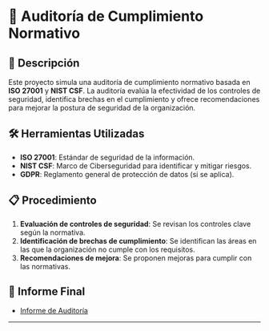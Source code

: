 # 📜 Auditoría de Cumplimiento Normativo

## 📌 Descripción
Este proyecto simula una auditoría de cumplimiento normativo basada en **ISO 27001** y **NIST CSF**. La auditoría evalúa la efectividad de los controles de seguridad, identifica brechas en el cumplimiento y ofrece recomendaciones para mejorar la postura de seguridad de la organización.

## 🛠 Herramientas Utilizadas
- **ISO 27001**: Estándar de seguridad de la información.
- **NIST CSF**: Marco de Ciberseguridad para identificar y mitigar riesgos.
- **GDPR**: Reglamento general de protección de datos (si se aplica).

## 📋 Procedimiento
1. **Evaluación de controles de seguridad**: Se revisan los controles clave según la normativa.
2. **Identificación de brechas de cumplimiento**: Se identifican las áreas en las que la organización no cumple con los requisitos.
3. **Recomendaciones de mejora**: Se proponen mejoras para cumplir con las normativas.

## 📑 Informe Final
- [Informe de Auditoría](.Informes_Auditoría/Cumplimiento_Informe.pdf)

---
